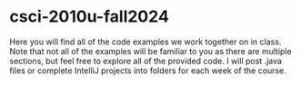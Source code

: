 # csci-2010u-fall2024
Here you will find all of the code examples we work together on in class. Note that not all of the examples will be familiar to you as there are multiple sections, but feel free to explore all of the provided code. I will post .java files or complete IntelliJ projects into folders for each week of the course.